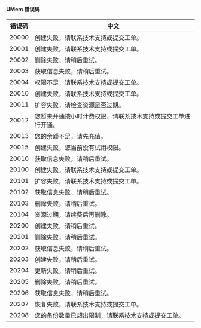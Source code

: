

#### UMem 错误码

| 错误码 | 中文   
|---|--|
| 20000  | 创建失败，请联系技术支持或提交工单。                         |
| 20001  | 创建失败，请联系技术支持或提交工单。                         |
| 20002  | 删除失败，请稍后重试。                                       |
| 20003  | 获取信息失败，请稍后重试。                                   |
| 20004  | 权限不足，请联系技术支持或提交工单。                         |
| 20010  | 创建失败，请联系技术支持或提交工单。                         |
| 20011  | 扩容失败，请检查资源是否过期。                               |
| 20012  | 您暂未开通按小时计费权限，请联系技术支持或提交工单进行开通。 |
| 20013  | 您的余额不足，请先充值。                                     |
| 20015  | 创建失败，您当前没有试用权限。                               |
| 20016  | 获取信息失败，请稍后重试。                                   |
| 20100  | 创建失败，请联系技术支持或提交工单。                         |
| 20101  | 扩容失败，请联系技术支持或提交工单。                         |
| 20102  | 获取信息失败，请稍后重试。                                   |
| 20103  | 删除失败，请稍后重试。                                       |
| 20104  | 资源过期，请续费后再删除。                                   |
| 20200  | 创建失败，请稍后重试。                                       |
| 20201  | 删除失败，请稍后重试。                                       |
| 20202  | 获取信息失败，请稍后重试。                                   |
| 20203  | 创建失败，请稍后重试。                                       |
| 20204  | 更新失败，请稍后重试。                                       |
| 20205  | 删除失败，请稍后重试。                                       |
| 20206  | 获取信息失败，请稍后重试。                                   |
| 20207  | 恢复失败，请联系技术支持或提交工单。                         |
| 20208  | 您的备份数量已超出限制，请联系技术支持或提交工单。           |


